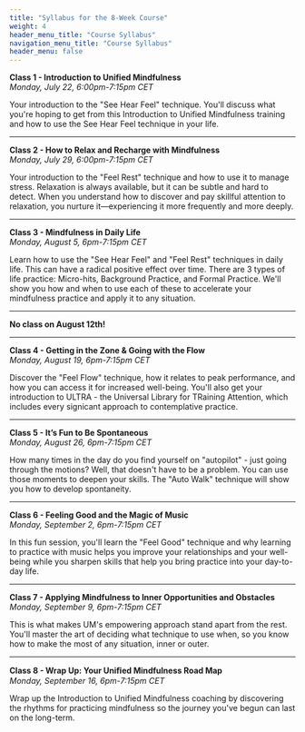 ```yaml
---
title: "Syllabus for the 8-Week Course"
weight: 4
header_menu_title: "Course Syllabus"
navigation_menu_title: "Course Syllabus"
header_menu: false
---
```



**Class 1 - Introduction to Unified Mindfulness**  
_Monday, July 22, 6:00pm-7:15pm CET_  

Your introduction to the "See Hear Feel" technique. You'll discuss what you're hoping to get from this Introduction to Unified Mindfulness training and how to use the See Hear Feel technique in your life.

---
**Class 2 - How to Relax and Recharge with Mindfulness**  
_Monday, July 29, 6:00pm-7:15pm CET_  

Your introduction to the "Feel Rest" technique and how to use it to manage stress. Relaxation is always available, but it can be subtle and hard to detect. When you understand how to discover and pay skillful attention to relaxation, you nurture it—experiencing it more frequently and more deeply.

---
**Class 3 - Mindfulness in Daily Life**  
_Monday, August 5, 6pm-7:15pm CET_

Learn how to use the "See Hear Feel" and "Feel Rest" techniques in daily life. This can have a radical positive effect over time. There are 3 types of life practice: Micro-hits, Background Practice, and Formal Practice. We'll show you how and when to use each of  these to accelerate your mindfulness practice and apply it to any situation.

---

**No class on August 12th!**

---

**Class 4 - Getting in the Zone & Going with the Flow**  
_Monday, August 19, 6pm-7:15pm CET_

Discover the "Feel Flow" technique, how it relates to peak performance, and how you can access it for increased well-being. You'll also get your introduction to ULTRA - the Universal Library for TRaining Attention, which includes every signicant approach to contemplative practice.

[//]: # (![ULTRA-grid]&#40;/images/ULTRA-grid.jpg&#41;)

[//]: # ()
[//]: # (_&copy; 2024 Unified Mindfulness LLC_)

[//]: # ({.center})

---
**Class 5 - It’s Fun to Be Spontaneous**  
_Monday, August 26, 6pm-7:15pm CET_

How many times in the day do you find yourself on "autopilot" - just going through the motions? Well, that doesn't have to be a problem. You can use those moments to deepen your skills. The "Auto Walk" technique will show you how to develop spontaneity.

---
**Class 6 - Feeling Good and the Magic of Music**  
_Monday, September 2, 6pm-7:15pm CET_

In this fun session, you'll learn the "Feel Good" technique and why learning to practice with music helps you improve your relationships and your well-being while you sharpen skills that help you bring practice into your day-to-day life.

---
**Class 7 - Applying Mindfulness to Inner Opportunities and Obstacles**  
_Monday, September 9, 6pm-7:15pm CET_

This is what makes UM's empowering approach stand apart from the rest. You'll master the art of deciding what technique to use when, so you know how to make the most of any situation, inner or outer.

---
**Class 8 - Wrap Up: Your Uniﬁed Mindfulness Road Map**  
_Monday, September 16, 6pm-7:15pm CET_

Wrap up the Introduction to Unified Mindfulness coaching by discovering the rhythms for practicing mindfulness so the journey you've begun can last on the long-term.
